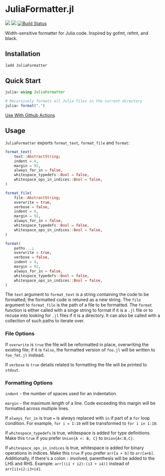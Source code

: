 # JuliaFormatter.jl

[![](https://img.shields.io/badge/docs-stable-blue.svg)](https://domluna.github.io/JuliaFormatter.jl/stable)
[![](https://img.shields.io/badge/docs-dev-blue.svg)](https://domluna.github.io/JuliaFormatter.jl/dev)
[![Build Status](https://travis-ci.org/domluna/JuliaFormatter.jl.svg?branch=master)](https://travis-ci.org/domluna/JuliaFormatter.jl)

Width-sensitive formatter for Julia code. Inspired by gofmt, refmt, and black.

## Installation

```julia
]add JuliaFormatter
```

## Quick Start

```julia
julia> using JuliaFormatter

# Recursively formats all Julia files in the current directory
julia> format(".")
```

[Use With Github Actions](https://github.com/julia-actions/julia-format)

## Usage

`JuliaFormatter` exports `format_text`, `format_file` and `format`:

```julia
format_text(
    text::AbstractString;
    indent = 4,
    margin = 92,
    always_for_in = false,
    whitespace_typedefs::Bool = false,
    whitespace_ops_in_indices::Bool = false,
)

format_file(
    file::AbstractString;
    overwrite = true,
    verbose = false,
    indent = 4,
    margin = 92,
    always_for_in = false,
    whitespace_typedefs::Bool = false,
    whitespace_ops_in_indices::Bool = false,
)

format(
    paths...;
    overwrite = true,
    verbose = false,
    indent = 4,
    margin = 92,
    always_for_in = false,
    whitespace_typedefs::Bool = false,
    whitespace_ops_in_indices::Bool = false,
)
```

The `text` argument to `format_text` is a string containing the code to be formatted; the formatted code is retuned as a new string. The `file` argument to `format_file` is the path of a file to be formatted. The `format` function is either called with a singe string to format if it is a `.jl` file or to recuse into looking for `.jl` files if it is a directory. It can also be called with a collection of such paths to iterate over.

### File Options

If `overwrite` is `true` the file will be reformatted in place, overwriting
the existing file; if it is `false`, the formatted version of `foo.jl` will
be written to `foo_fmt.jl` instead.

If `verbose` is `true` details related to formatting the file will be printed
to `stdout`.

### Formatting Options

`indent` - the number of spaces used for an indentation.

`margin` - the maximum length of a line. Code exceeding this margin will be formatted
across multiple lines.

If `always_for_in` is true `=` is always replaced with `in` if part of a
`for` loop condition.  For example, `for i = 1:10` will be transformed
to `for i in 1:10`.

If `whitespace_typedefs` is true, whitespace is added for type definitions.
Make this `true` if you prefer `Union{A <: B, C}` to `Union{A<:B,C}`.

If `whitespace_ops_in_indices` is true, whitespace is added for binary operations
in indices. Make this `true` if you prefer `arr[a + b]` to `arr[a+b]`. Additionally,
if there's a colon `:` involved, parenthesis will be added to the LHS and RHS.
Example: `arr[(i1 + i2):(i3 + i4)]` instead of `arr[i1+i2:i3+i4]`.
